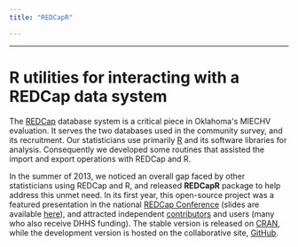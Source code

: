 ```yaml
---
title: "REDCapR"

---
```


***
# R utilities for interacting with a REDCap data system

The [REDCap](http://www.project-redcap.org/) database system is a critical piece in Oklahoma's MIECHV evaluation.  It serves the two databases used in the community survey, and its recruitment.  Our statisticians use primarily [R](http://www.r-project.org/) and its software libraries for analysis.  Consequently we developed some routines that assisted the import and export operations with REDCap and R.  

In the summer of 2013, we noticed an overall gap faced by other statisticians using REDCap and R, and released **REDCapR** package to help address this unmet need.  In its first year, this open-source project was a featured presentation in the national [REDCap Conference](https://redcap.vanderbilt.edu/consortium/redcapcon/) (slides are available [here](https://starbrite.vanderbilt.edu/rocket/index.php?doc_id=8580)), and attracted independent [contributors](https://github.com/OuhscBbmc/REDCapR/graphs/contributors) and users (many who also receive DHHS funding).  The stable version is released on [CRAN](http://cran.r-project.org/web/packages/REDCapR/index.html), while the development version is hosted on the collaborative site, [GitHub](https://github.com/OuhscBbmc/REDCapR).

